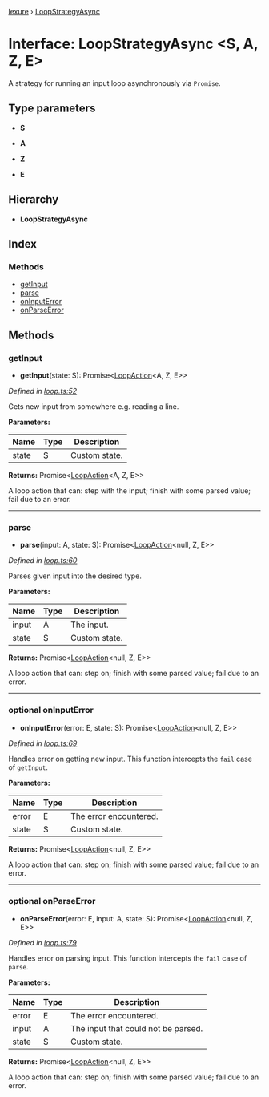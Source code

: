 [lexure](../README.md) › [LoopStrategyAsync](loopstrategyasync.md)

# Interface: LoopStrategyAsync \<**S, A, Z, E**\>

A strategy for running an input loop asynchronously via `Promise`.

## Type parameters

* **S**

* **A**

* **Z**

* **E**

## Hierarchy

* **LoopStrategyAsync**

## Index

### Methods

* [getInput](loopstrategyasync.md#getinput)
* [parse](loopstrategyasync.md#parse)
* [onInputError](loopstrategyasync.md#optional-oninputerror)
* [onParseError](loopstrategyasync.md#optional-onparseerror)

## Methods

###  getInput

* **getInput**(state: S): Promise\<[LoopAction](../README.md#loopaction)\<A, Z, E\>\>

*Defined in [loop.ts:52](https://github.com/1Computer1/lexure/blob/de74dcc/src/loop.ts#L52)*

Gets new input from somewhere e.g. reading a line.

**Parameters:**

Name | Type | Description |
------ | ------ | ------ |
state | S | Custom state. |

**Returns:** Promise\<[LoopAction](../README.md#loopaction)\<A, Z, E\>\>

A loop action that can: step with the input; finish with some parsed value; fail due to an error.

___

###  parse

* **parse**(input: A, state: S): Promise\<[LoopAction](../README.md#loopaction)\<null, Z, E\>\>

*Defined in [loop.ts:60](https://github.com/1Computer1/lexure/blob/de74dcc/src/loop.ts#L60)*

Parses given input into the desired type.

**Parameters:**

Name | Type | Description |
------ | ------ | ------ |
input | A | The input. |
state | S | Custom state. |

**Returns:** Promise\<[LoopAction](../README.md#loopaction)\<null, Z, E\>\>

A loop action that can: step on; finish with some parsed value; fail due to an error.

___

### optional onInputError

* **onInputError**(error: E, state: S): Promise\<[LoopAction](../README.md#loopaction)\<null, Z, E\>\>

*Defined in [loop.ts:69](https://github.com/1Computer1/lexure/blob/de74dcc/src/loop.ts#L69)*

Handles error on getting new input.
This function intercepts the `fail` case of `getInput`.

**Parameters:**

Name | Type | Description |
------ | ------ | ------ |
error | E | The error encountered. |
state | S | Custom state. |

**Returns:** Promise\<[LoopAction](../README.md#loopaction)\<null, Z, E\>\>

A loop action that can: step on; finish with some parsed value; fail due to an error.

___

### optional onParseError

* **onParseError**(error: E, input: A, state: S): Promise\<[LoopAction](../README.md#loopaction)\<null, Z, E\>\>

*Defined in [loop.ts:79](https://github.com/1Computer1/lexure/blob/de74dcc/src/loop.ts#L79)*

Handles error on parsing input.
This function intercepts the `fail` case of `parse`.

**Parameters:**

Name | Type | Description |
------ | ------ | ------ |
error | E | The error encountered. |
input | A | The input that could not be parsed. |
state | S | Custom state. |

**Returns:** Promise\<[LoopAction](../README.md#loopaction)\<null, Z, E\>\>

A loop action that can: step on; finish with some parsed value; fail due to an error.
